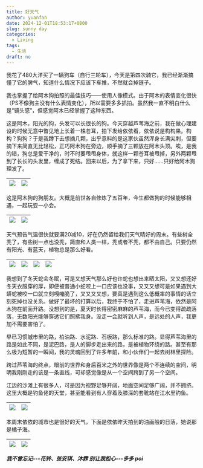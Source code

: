 ```yaml
---
title: 好天气
author: yuanfan
date: 2024-12-01T18:53:17+0800
slug: sunny day
categories:
  - Living
tags:
  - 生活
draft: no
---
```


<!--more-->

我花了480大洋买了一辆狗车（自行三轮车），今天是第四次骑它，我已经渐渐搞懂了它的脾气，知道什么情况下应该下车推，不然就会掉链子。

我也掌握了给阿木狗拍照的最佳技巧——使用人像模式。由于阿木的表情变化很快（PS不像狗主没有什么表情变化），所以需要多多抓拍。虽然我一直不明白什么是“镜头感”，但感觉阿木已经掌握了这种东西。

这是阿木，阳光的狗，头发可以长很长的狗。今天穿越芦苇海之前，我在做心理建设的时候无意中瞥见地上长着一株苍耳，拍下发给依依看，依依说是构构果。构构？狗狗？于是我蹲下去想摘几颗，出乎意料的是这家伙虽然浑身长满尖刺，但要摘下来简直无比轻松，正巧阿木狗在旁边，顺手摘了三颗放在阿木头顶。唉，是我的错，狗总是爱干净的，时不时要甩甩身体，就这样一颗苍耳被甩掉，另外两颗甩到了长长的头发里，缠成了死结。回来以后，为了拿下来，只好……只好给阿木狗理发了。

|![](https://yuanfan.rbind.io/images/2024/2024-12-01-01.jpg)|![](https://yuanfan.rbind.io/images/2024/2024-12-01-02.jpg)|
|:-:|:-:|

这是阿木狗的狗朋友。大概是前世各自修炼了五百年，今生都做狗的时候能够相遇，一起玩耍一小会。

|![](https://yuanfan.rbind.io/images/2024/2024-12-01-03.jpg)|![](https://yuanfan.rbind.io/images/2024/2024-12-01-04.jpg)|
|:-:|:-:|

天气预告气温很快就要满20减10，好在仍然留给我们天气晴好的周末。有些树全秃了，有些树一点也没秃，简直和人类一样，秃或者不秃，都不由自己。只要仍然有阳光、有蓝天，植物总是那么好看。

|![](https://yuanfan.rbind.io/images/2024/2024-12-01-05.jpg)|![](https://yuanfan.rbind.io/images/2024/2024-12-01-06.jpg)|![](https://yuanfan.rbind.io/images/2024/2024-12-01-07.jpg)|![](https://yuanfan.rbind.io/images/2024/2024-12-01-08.jpg)|
|:-:|:-:|:-:|:-:|

我想到了冬天蛇会冬眠，可是又想天气那么好也许蛇也想出来晒太阳，又又想还好冬天衣服穿的厚，即便被普通小蛇咬上一口应该也没事，又又又想可是如果遇到大蟒蛇被咬一口就立刻嘎嘣脆了，又又又又想，要真是遇到这么低概率的事情的话立刻死掉也没关系。做好了最坏的打算以后，我终于不怕了，走进芦苇海，依然是阿木狗在前面开路。没想到的是，夏天时长得密密麻麻的芦苇海，而今已变得疏疏落落，无数阳光能够穿透它们照拂我身。没走一会就听到人声，是远处的人声，我更加不需要害怕了。

早已习惯城市里的路，柏油路、水泥路、石板路，那么标准的路。显得芦苇海里的路是如此不同，是泥巴路，是人的脚步走出来的路，是被植物环绕的路。甚至有那么极为短暂的一瞬间，我的灵魂回到了许多年前，和小伙伴们一起去树林里探险。

跨过芦苇海的终点，眼前的世界和身后百米之外的世界像是两个不连续的空间，明明我刚刚走的该是一条直线，可却感觉像是从一个空间跨到了另一个空间。

江边的沙滩上有很多人，可是因为视野足够开阔，地面空间足够广阔，并不拥挤。这里大概是钓鱼佬的天堂，甚至能看到有人穿着及膝深的套靴站在江水里钓鱼。

|![](https://yuanfan.rbind.io/images/2024/2024-12-01-09.jpg)|![](https://yuanfan.rbind.io/images/2024/2024-12-01-10.jpg)|
|:-:|:-:|

本周末依依的城市也是很好的天气，下面是依依昨天拍到的油画般的日落，她说那是橘子海。

|![](https://yuanfan.rbind.io/images/2024/2024-12-01-11.jpg)|![](https://yuanfan.rbind.io/images/2024/2024-12-01-12.jpg)|
|:-:|:-:|

***我不曾忘记---花铃、张安琪、沐霏***
***别让我担心---多多 poi***
